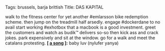 Tags: brussels, barja brittish
Title: DAS KAPITAL
  
walk to the fitness center for yet another #emlarsson bike redemption scheme. then jump on the treadmill half arsedly. engage #dockerdane to no avail start working #exhotbox that a macbook is a good investment. greet the customers and watch as budik™ delivers so-so then kick ass and crack jokes. park expensively and sit at the window. go for a walk and meet the catalans protesting.
**[ [a song](https://open.spotify.com/track/5JBnYST413xGvb0x00MsQM?si=gvI-OcFqQ5aCH-Z5QqTqtQ) ]:** baby luv (nylufer yanya)